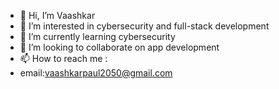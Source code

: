 - 👋 Hi, I’m Vaashkar
- 👀 I’m interested in cybersecurity and full-stack development
- 🌱 I’m currently learning cybersecurity
- 💞️ I’m looking to collaborate on app development
- 📫 How to reach me :
- email:vaashkarpaul2050@gmail.com

<!---
numbparadox/numbparadox is a ✨ special ✨ repository because its `README.md` (this file) appears on your GitHub profile.
You can click the Preview link to take a look at your changes.
--->
